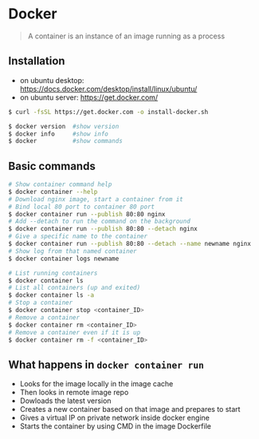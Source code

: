 # Docker

> A container is an instance of an image running as a process

## Installation
- on ubuntu desktop: https://docs.docker.com/desktop/install/linux/ubuntu/
- on ubuntu server: https://get.docker.com/
```bash
$ curl -fsSL https://get.docker.com -o install-docker.sh
```

```bash
$ docker version  #show version
$ docker info     #show info
$ docker          #show commands
```

## Basic commands
```bash
# Show container command help
$ docker container --help
# Download nginx image, start a container from it
# Bind local 80 port to container 80 port
$ docker container run --publish 80:80 nginx
# Add --detach to run the command on the background
$ docker container run --publish 80:80 --detach nginx
# Give a specific name to the container
$ docker container run --publish 80:80 --detach --name newname nginx
# Show log from that named container
$ docker container logs newname

# List running containers
$ docker container ls
# List all containers (up and exited)
$ docker container ls -a
# Stop a container
$ docker container stop <container_ID>
# Remove a container
$ docker container rm <container_ID>
# Remove a container even if it is up
$ docker container rm -f <container_ID>
```
## What happens in `docker container run`
- Looks for the image locally in the image cache
- Then looks in remote image repo
- Dowloads the latest version
- Creates a new container based on that image and prepares to start
- Gives a virtual IP on private network inside docker engine
- Starts the container by using CMD in the image Dockerfile
